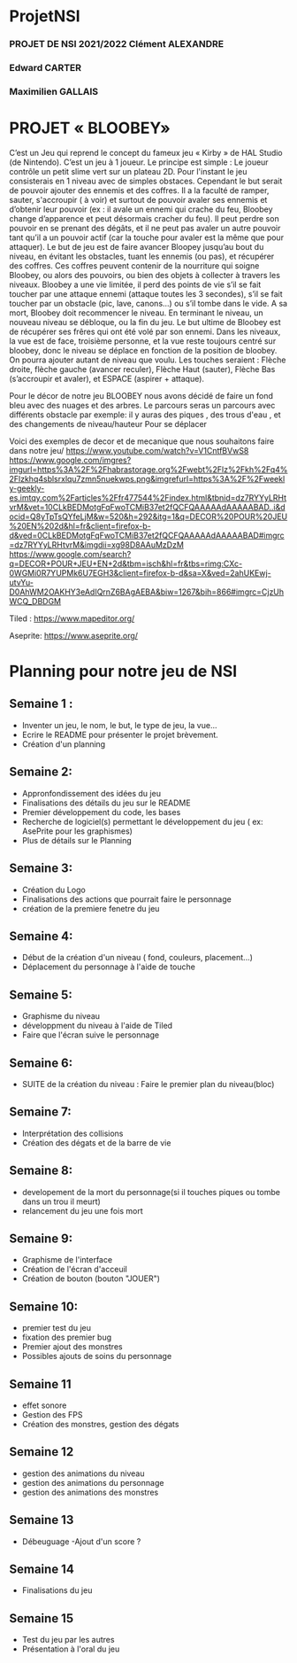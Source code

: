 # ProjetNSI
### PROJET DE NSI 2021/2022 Clément ALEXANDRE 
### Edward CARTER 
### Maximilien GALLAIS

# PROJET « BLOOBEY»

C’est un Jeu qui reprend le concept du fameux jeu « Kirby » de HAL Studio (de Nintendo). C’est un jeu à 1 joueur. Le principe est simple : Le joueur contrôle un petit slime vert sur un plateau 2D. Pour l'instant le jeu consisterais en 1 niveau avec de simples obstaces. Cependant le but serait de pouvoir ajouter des ennemis et des coffres. Il a la faculté de ramper, sauter, s'accroupir ( à voir) et surtout de pouvoir avaler ses ennemis et d’obtenir leur pouvoir (ex : il avale un ennemi qui crache du feu, Bloobey change d’apparence et peut désormais cracher du feu). Il peut perdre son pouvoir en se prenant des dégâts, et il ne peut pas avaler un autre pouvoir tant qu’il a un pouvoir actif (car la touche pour avaler est la même que pour attaquer). Le but de jeu est de faire avancer Bloopey jusqu’au bout du niveau, en évitant les obstacles, tuant les ennemis (ou pas), et récupérer des coffres. Ces coffres peuvent contenir de la nourriture qui soigne Bloobey, ou alors des pouvoirs, ou bien des objets à collecter à travers les niveaux. Bloobey a une vie limitée, il perd des points de vie s’il se fait toucher par une attaque ennemi (attaque toutes les 3 secondes), s’il se fait toucher par un obstacle (pic, lave, canons…) ou s’il tombe dans le vide. A sa mort, Bloobey doit recommencer le niveau. En terminant le niveau, un nouveau niveau se débloque, ou la fin du jeu. Le but ultime de Bloobey est de récupérer ses frêres qui ont été volé par son ennemi. Dans les niveaux, la vue est de face, troisième personne, et la vue reste toujours centré sur bloobey, donc le niveau se déplace en fonction de la position de bloobey. On pourra ajouter autant de niveau que voulu. Les touches seraient : Flèche droite, flèche gauche (avancer reculer), Flèche Haut (sauter), Flèche Bas (s’accroupir et avaler), et ESPACE (aspirer + attaque).                
                   

Pour le décor de notre jeu BLOOBEY nous avons  décidé de faire un fond bleu avec des  nuages et des arbres.
Le parcours seras un parcours avec différents obstacle par exemple: il y auras des piques , des trous d'eau , et des changements de niveau/hauteur 
Pour se déplacer 

Voici des exemples de decor et de mecanique que nous souhaitons faire dans notre jeu/
https://www.youtube.com/watch?v=V1CntfBVwS8
  https://www.google.com/imgres?imgurl=https%3A%2F%2Fhabrastorage.org%2Fwebt%2Flz%2Fkh%2Fq4%2Flzkhq4sblsrxlqu7zmn5nuekwps.png&imgrefurl=https%3A%2F%2Fweekly-geekly-es.imtqy.com%2Farticles%2Ffr477544%2Findex.html&tbnid=dz7RYYyLRHtvrM&vet=10CLkBEDMotgFqFwoTCMiB37et2fQCFQAAAAAdAAAAABAD..i&docid=Q8yTpTsQYfeLjM&w=520&h=292&itg=1&q=DECOR%20POUR%20JEU%20EN%202d&hl=fr&client=firefox-b-d&ved=0CLkBEDMotgFqFwoTCMiB37et2fQCFQAAAAAdAAAAABAD#imgrc=dz7RYYyLRHtvrM&imgdii=xg98D8AAuMzDzM
 https://www.google.com/search?q=DECOR+POUR+JEU+EN+2d&tbm=isch&hl=fr&tbs=rimg:CXc-0WGMi0R7YUPMk6U7EGH3&client=firefox-b-d&sa=X&ved=2ahUKEwj-utvYu-D0AhWM2OAKHY3eAdIQrnZ6BAgAEBA&biw=1267&bih=866#imgrc=CjzUhWCQ_DBDGM



Tiled : https://www.mapeditor.org/

Aseprite: https://www.aseprite.org/



# Planning pour notre jeu de NSI
 
## Semaine 1 :
  - Inventer un jeu, le nom, le but, le type de jeu, la vue...
  - Ecrire le README pour présenter le projet brèvement.
  - Création d'un planning 
  
 ## Semaine 2:
  - Appronfondissement des idées du jeu
  - Finalisations des détails du jeu sur le README
  - Premier développement du code, les bases
  - Recherche de logiciel(s) permettant le développement du jeu ( ex: AsePrite pour les graphismes)
  - Plus de détails sur le Planning
 
 ## Semaine 3:
  - Création du Logo 
  - Finalisations des actions que pourrait faire le personnage
  - création de la premiere fenetre du jeu 
  
  ## Semaine 4:
   - Début de la création d'un niveau ( fond, couleurs, placement...)
   - Déplacement du personnage à l'aide de touche 
  
  ## Semaine 5:
  - Graphisme du niveau
  - développment du niveau à l'aide de Tiled 
  - Faire que l'écran suive le personnage
  
  ## Semaine 6:
   - SUITE de la création du niveau : Faire le premier plan du niveau(bloc) 
    
 ## Semaine 7:
   - Interprétation des collisions
   - Création des dégats et de la barre de vie

 ## Semaine 8:
   - developement de la mort du personnage(si il touches piques ou tombe dans un trou il meurt)
   - relancement du jeu une fois mort
  
 ## Semaine 9:
   - Graphisme de l'interface 
   - Création de l'écran d'acceuil 
   - Création de bouton (bouton "JOUER")
 
 
 ## Semaine 10: 
   - premier test du jeu
   - fixation des premier bug
   - Premier ajout des monstres
   - Possibles ajouts de soins du personnage

## Semaine 11 
  - effet sonore 
  - Gestion des FPS
  - Création des monstres, gestion des dégats
  

## Semaine 12
 - gestion des animations du niveau
 - gestion des animations du personnage
 - gestion des animations des monstres
 
 ## Semaine 13 
  - Débeuguage
  -Ajout d'un score ?
  
  ## Semaine 14 
  - Finalisations du jeu 
  
  ## Semaine 15
  - Test du jeu par les autres
  - Présentation à l'oral du jeu  



                    
